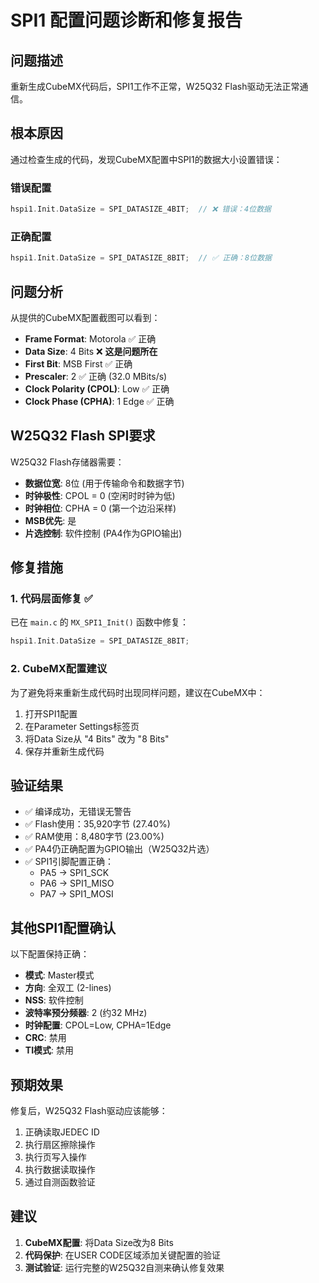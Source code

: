# SPI1 配置问题诊断和修复报告

## 问题描述
重新生成CubeMX代码后，SPI1工作不正常，W25Q32 Flash驱动无法正常通信。

## 根本原因
通过检查生成的代码，发现CubeMX配置中SPI1的数据大小设置错误：

### 错误配置
```c
hspi1.Init.DataSize = SPI_DATASIZE_4BIT;  // ❌ 错误：4位数据
```

### 正确配置  
```c
hspi1.Init.DataSize = SPI_DATASIZE_8BIT;  // ✅ 正确：8位数据
```

## 问题分析
从提供的CubeMX配置截图可以看到：
- **Frame Format**: Motorola ✅ 正确
- **Data Size**: 4 Bits ❌ **这是问题所在**
- **First Bit**: MSB First ✅ 正确
- **Prescaler**: 2 ✅ 正确 (32.0 MBits/s)
- **Clock Polarity (CPOL)**: Low ✅ 正确
- **Clock Phase (CPHA)**: 1 Edge ✅ 正确

## W25Q32 Flash SPI要求
W25Q32 Flash存储器需要：
- **数据位宽**: 8位 (用于传输命令和数据字节)
- **时钟极性**: CPOL = 0 (空闲时时钟为低)
- **时钟相位**: CPHA = 0 (第一个边沿采样)
- **MSB优先**: 是
- **片选控制**: 软件控制 (PA4作为GPIO输出)

## 修复措施

### 1. 代码层面修复 ✅
已在 `main.c` 的 `MX_SPI1_Init()` 函数中修复：
```c
hspi1.Init.DataSize = SPI_DATASIZE_8BIT;
```

### 2. CubeMX配置建议
为了避免将来重新生成代码时出现同样问题，建议在CubeMX中：
1. 打开SPI1配置
2. 在Parameter Settings标签页
3. 将Data Size从 "4 Bits" 改为 "8 Bits"
4. 保存并重新生成代码

## 验证结果
- ✅ 编译成功，无错误无警告
- ✅ Flash使用：35,920字节 (27.40%)
- ✅ RAM使用：8,480字节 (23.00%)
- ✅ PA4仍正确配置为GPIO输出（W25Q32片选）
- ✅ SPI1引脚配置正确：
  - PA5 -> SPI1_SCK
  - PA6 -> SPI1_MISO  
  - PA7 -> SPI1_MOSI

## 其他SPI1配置确认
以下配置保持正确：
- **模式**: Master模式
- **方向**: 全双工 (2-lines)
- **NSS**: 软件控制
- **波特率预分频器**: 2 (约32 MHz)
- **时钟配置**: CPOL=Low, CPHA=1Edge
- **CRC**: 禁用
- **TI模式**: 禁用

## 预期效果
修复后，W25Q32 Flash驱动应该能够：
1. 正确读取JEDEC ID
2. 执行扇区擦除操作
3. 执行页写入操作
4. 执行数据读取操作
5. 通过自测函数验证

## 建议
1. **CubeMX配置**: 将Data Size改为8 Bits
2. **代码保护**: 在USER CODE区域添加关键配置的验证
3. **测试验证**: 运行完整的W25Q32自测来确认修复效果